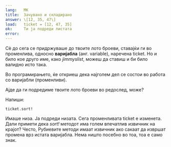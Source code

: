 ```yaml
---
lang:   MK
title:  Зачувано и складирано
answer: \[12, 35, 47\]
load:   ticket = [12, 47, 35]
ok:     Ти ја подреди листата
error:  
---
```


Сѐ до сега се придржуваше до твоите лото броеви, ставајќи ги во променлива, односно __варијабла__ (анг. variable), наречена ticket.
Но и било кое друго име, како _jimmyslist_, можеш да ставиш и би било валидно исто така.

Во програмирањето, ќе откриеш дека најголем дел се состои во работа со варијабли (променливи).

Ајде да ги подредиме твоите лото броеви во редослед, може?

Напиши: 

    ticket.sort!

Имаше низа. Ја подреди низата. Сега променливата ticket е изменета.
Дали примети дека _sort!_ методот има голем впечатлив извичник на крајот?
Често, Рубиевите методи имаат извичник ако сакаат да извршат промена врз истата варијабла.
Нема ништо посебно во тоа, тоа е само знак.
